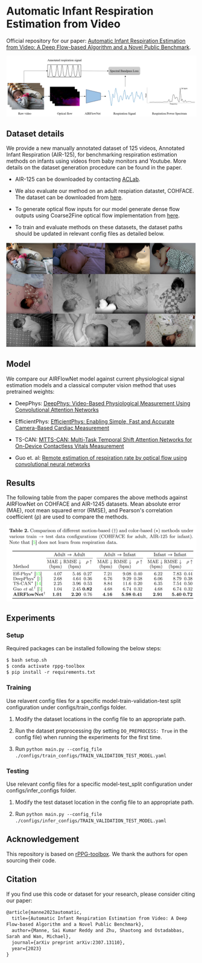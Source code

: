 # Automatic Infant Respiration Estimation from Video
Official repository for our paper: [Automatic Infant Respiration Estimation from Video: A Deep Flow-based Algorithm and a Novel Public Benchmark](https://arxiv.org/pdf/2307.13110.pdf).
<p align="center">
  <img src="figs/demo.png" alt="Infant respiration estimation from videos using AIRFlowNet." />
</p>

## Dataset details
We provide a new manually annotated dataset of 125 videos, Annotated Infant Respiration (AIR-125), for benchmarking respiration estimation methods on infants using videos from baby monitors and Youtube. More details on the dataset generation procedure can be found in the paper.

- AIR-125 can be downloaded by contacting [ACLab](https://web.northeastern.edu/ostadabbas/).

- We also evaluate our method on an adult respiation datastet, COHFACE. The dataset can be downloaded from [here](https://www.idiap.ch/en/dataset/cohface).

- To generate optical flow inputs for our model generate dense flow outputs using Coarse2Fine optical flow implementation from [here](https://github.com/pathak22/pyflow).

- To train and evaluate methods on these datasets, the dataset paths should be updated in relevant config files as detailed below.

<p align="center">
  <img src="figs/dataset-sample.png" alt="Sample frames from AIR-125 dataset." />
</p>

## Model

We compare our AIRFlowNet model against current physiological signal estimation models and a classical computer vision method that uses pretrained weights:

- DeepPhys: [DeepPhys: Video-Based Physiological Measurement Using Convolutional Attention Networks](https://arxiv.org/abs/1805.07888)

- EfficientPhys: [EfficientPhys: Enabling Simple, Fast and Accurate Camera-Based Cardiac Measurement](https://openaccess.thecvf.com/content/WACV2023/papers/Liu_EfficientPhys_Enabling_Simple_Fast_and_Accurate_Camera-Based_Cardiac_Measurement_WACV_2023_paper.pdf)

- TS-CAN: [MTTS-CAN: Multi-Task Temporal Shift Attention Networks for On-Device Contactless Vitals Measurement](https://papers.nips.cc/paper/2020/file/e1228be46de6a0234ac22ded31417bc7-Paper.pdf)

- Guo et. al: [Remote estimation of respiration rate by optical flow using convolutional neural networks](https://library.imaging.org/admin/apis/public/api/ist/website/downloadArticle/ei/33/8/art00004)

## Results
The following table from the paper compares the above methods against AIRFlowNet on COHFACE and AIR-1245 datasets. Mean absolute error (MAE), root mean squared error (RMSE), and Pearson's correlation coefficient (ρ) are used to compare the methods.

<p align="center">
  <img src="figs/results.png" alt="Quantitative results table from the paper." />
</p>

## Experiments

### Setup
Required packages can be installed following the below steps:
```
$ bash setup.sh
$ conda activate rppg-toolbox
$ pip install -r requirements.txt
```

### Training
Use relavent config files for a specific model-train-validation-test split configuration under configs/train_configs folder.

1. Modify the dataset locations in the config file to an appropriate path.

2. Run the dataset preprocessing (by setting ```DO_PREPROCESS: True``` in the config file) when running the experiments for the first time.

3. Run ```python main.py --config_file ./configs/train_configs/TRAIN_VALIDATION_TEST_MODEL.yaml``` 

### Testing
Use relevant config files for a specific model-test_split configuration under configs/infer_configs folder.

1. Modify the test dataset location in the config file to an appropriate path.

2. Run ```python main.py --config_file ./configs/infer_configs/TRAIN_VALIDATION_TEST_MODEL.yaml```

## Acknowledgement
This repository is based on [rPPG-toolbox](https://github.com/ubicomplab/rPPG-Toolbox). We thank the authors for open sourcing their code.

## Citation

If you find use this code or dataset for your research, please consider citing our paper:
```
@article{manne2023automatic,
  title={Automatic Infant Respiration Estimation from Video: A Deep Flow-based Algorithm and a Novel Public Benchmark},
  author={Manne, Sai Kumar Reddy and Zhu, Shaotong and Ostadabbas, Sarah and Wan, Michael},
  journal={arXiv preprint arXiv:2307.13110},
  year={2023}
}
```